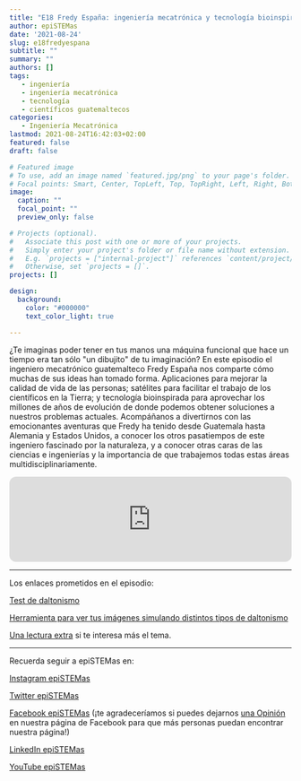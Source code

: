 ```yaml
---
title: "E18 Fredy España: ingeniería mecatrónica y tecnología bioinspirada"
author: epiSTEMas
date: '2021-08-24'
slug: e18fredyespana
subtitle: ""
summary: ""
authors: []
tags: 
   - ingeniería
   - ingeniería mecatrónica
   - tecnología
   - científicos guatemaltecos
categories: 
   - Ingeniería Mecatrónica
lastmod: 2021-08-24T16:42:03+02:00
featured: false
draft: false

# Featured image
# To use, add an image named `featured.jpg/png` to your page's folder.
# Focal points: Smart, Center, TopLeft, Top, TopRight, Left, Right, BottomLeft, Bottom, BottomRight.
image:
  caption: ""
  focal_point: ""
  preview_only: false

# Projects (optional).
#   Associate this post with one or more of your projects.
#   Simply enter your project's folder or file name without extension.
#   E.g. `projects = ["internal-project"]` references `content/project/deep-learning/index.md`.
#   Otherwise, set `projects = []`.
projects: []

design:
  background:
    color: "#000000"
    text_color_light: true

---
```



¿Te imaginas poder tener en tus manos una máquina funcional que hace un tiempo era tan sólo "un dibujito" de tu imaginación? En este episodio el ingeniero mecatrónico guatemalteco Fredy España nos comparte cómo muchas de sus ideas han tomado forma. Aplicaciones para mejorar la calidad de vida de las personas; satélites para facilitar el trabajo de los científicos en la Tierra; y tecnología bioinspirada para aprovechar los millones de años de evolución de donde podemos obtener soluciones a nuestros problemas actuales. Acompáñanos a divertirnos con las emocionantes aventuras que Fredy ha tenido desde Guatemala hasta Alemania y Estados Unidos, a conocer los otros pasatiempos de este ingeniero fascinado por la naturaleza, y a conocer otras caras de las ciencias e ingenierías y la importancia de que trabajemos todas estas áreas multidisciplinariamente.


<iframe style="border-radius:12px" src="https://open.spotify.com/embed/episode/3RXEN6tyEKzyYNugxcHLxC?utm_source=generator&theme=0" width="100%" height="152" frameBorder="0" allowfullscreen="" allow="autoplay; clipboard-write; encrypted-media; fullscreen; picture-in-picture" loading="lazy"></iframe>

- - - - -

Los enlaces prometidos en el episodio:

[Test de daltonismo](https://www.es.colorlitelens.com/test-de-daltonismo.html)


[Herramienta para ver tus imágenes simulando distintos tipos de daltonismo](https://www.color-blindness.com/coblis-color-blindness-simulator/?fbclid=IwAR3RVPUfx01qTzm8PY4vxV2PN-l1imuWiObg0n_uq3TforSrHkX10lJjKvs)

[Una lectura extra](https://jfly.uni-koeln.de/html/color_blind/) si te interesa más el tema.

- - - - -


Recuerda seguir a epiSTEMas en:

[Instagram epiSTEMas](https://www.instagram.com/epistemas/)  

[Twitter epiSTEMas](https://twitter.com/epiSTEMas_Pod)

[Facebook epiSTEMas](https://www.facebook.com/epiSTEMasPod) (¡te agradeceríamos si puedes dejarnos [una Opinión](https://www.facebook.com/epiSTEMasPod/reviews/) en nuestra página de Facebook para que más personas puedan encontrar nuestra página!)

[LinkedIn epiSTEMas](https://www.linkedin.com/company/epistemas-podcast/)

[YouTube epiSTEMas](https://www.youtube.com/@epistemaspodcast)